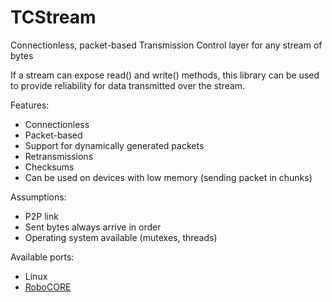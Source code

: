 # TCStream
Connectionless, packet-based Transmission Control layer for any stream of bytes

If a stream can expose read() and write() methods, this library can be used to provide reliability for data transmitted over the stream.

Features:
  * Connectionless
  * Packet-based
  * Support for dynamically generated packets
  * Retransmissions
  * Checksums
  * Can be used on devices with low memory (sending packet in chunks)

Assumptions:
  * P2P link
  * Sent bytes always arrive in order
  * Operating system available (mutexes, threads)

Available ports:
  * Linux
  * [RoboCORE](robocore.io)
